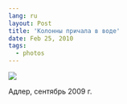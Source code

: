 ```yaml
---
lang: ru
layout: Post
title: 'Колонны причала в воде'
date: Feb 25, 2010
tags:
  - photos
---
```


![](photo://2009-09-23_5D_2000_Artem_Sapegin)

Адлер, сентябрь 2009 г.
